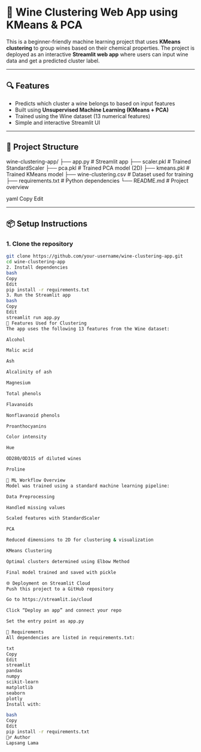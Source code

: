 # 🍷 Wine Clustering Web App using KMeans & PCA

This is a beginner-friendly machine learning project that uses **KMeans clustering** to group wines based on their chemical properties. The project is deployed as an interactive **Streamlit web app** where users can input wine data and get a predicted cluster label.

---

## 🔍 Features

- Predicts which cluster a wine belongs to based on input features
- Built using **Unsupervised Machine Learning (KMeans + PCA)**
- Trained using the Wine dataset (13 numerical features)
- Simple and interactive Streamlit UI

---

## 📁 Project Structure

wine-clustering-app/
├── app.py # Streamlit app
├── scaler.pkl # Trained StandardScaler
├── pca.pkl # Trained PCA model (2D)
├── kmeans.pkl # Trained KMeans model
├── wine-clustering.csv # Dataset used for training
├── requirements.txt # Python dependencies
└── README.md # Project overview

yaml
Copy
Edit

---

## 📦 Setup Instructions

### 1. Clone the repository

```bash
git clone https://github.com/your-username/wine-clustering-app.git
cd wine-clustering-app
2. Install dependencies
bash
Copy
Edit
pip install -r requirements.txt
3. Run the Streamlit app
bash
Copy
Edit
streamlit run app.py
🧪 Features Used for Clustering
The app uses the following 13 features from the Wine dataset:

Alcohol

Malic acid

Ash

Alcalinity of ash

Magnesium

Total phenols

Flavanoids

Nonflavanoid phenols

Proanthocyanins

Color intensity

Hue

OD280/OD315 of diluted wines

Proline

🧠 ML Workflow Overview
Model was trained using a standard machine learning pipeline:

Data Preprocessing

Handled missing values

Scaled features with StandardScaler

PCA

Reduced dimensions to 2D for clustering & visualization

KMeans Clustering

Optimal clusters determined using Elbow Method

Final model trained and saved with pickle

🌐 Deployment on Streamlit Cloud
Push this project to a GitHub repository

Go to https://streamlit.io/cloud

Click “Deploy an app” and connect your repo

Set the entry point as app.py

📃 Requirements
All dependencies are listed in requirements.txt:

txt
Copy
Edit
streamlit
pandas
numpy
scikit-learn
matplotlib
seaborn
plotly
Install with:

bash
Copy
Edit
pip install -r requirements.txt
🙋‍♂️ Author
Lapsang Lama
